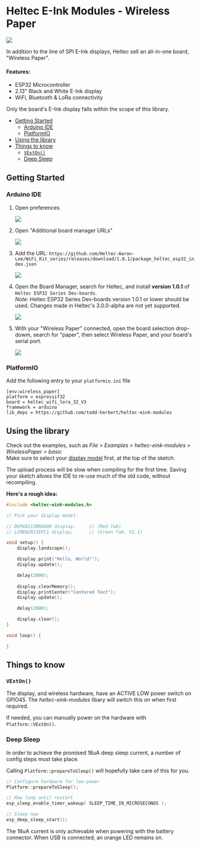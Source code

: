 # Heltec E-Ink Modules - Wireless Paper

![](promo.jpg)

In addition to the line of SPI E-Ink displays, Heltec sell an all-in-one board, "Wireless Paper".

#### Features:
  * ESP32 Microcontroller
  * 2.13" Black and White E-Ink display
  * WiFi, Bluetooth & LoRa connectivity

Only the board's E-Ink display falls within the scope of this library.

- [Getting Started](#getting-started)
  - [Arduino IDE](#arduino-ide)
  - [PlatformIO](#platformio)
- [Using the library](#using-the-library)
- [Things to know](#things-to-know)
  - [`VExtOn()`](#vexton)
  - [Deep Sleep](#deep-sleep)


## Getting Started

### Arduino IDE

1. Open preferences 

    ![](ArduinoIDE/prefs.jpg)

2. Open "Additional board manager URLs"

    ![](ArduinoIDE/urls1.jpg)

3. Add the URL: `https://github.com/Heltec-Aaron-Lee/WiFi_Kit_series/releases/download/1.0.1/package_heltec_esp32_index.json`

    ![](ArduinoIDE/urls2.jpg)

4. Open the Board Manager, search for Heltec, and install **version 1.0.1** of `Heltec ESP32 Series Dev-boards`. <br />
*Note:* Heltec ESP32 Series Dev-boards version 1.0.1 or lower should be used. Changes made in Heltec's 3.0.0-alpha are not yet supported.

    ![](ArduinoIDE/board_manager.jpg)

1. With your "Wireless Paper" connected, open the board selection drop-dowm, search for "paper", then select Wireless Paper, and your board's serial port.

    ![](ArduinoIDE/select_board.jpg)

### PlatformIO

Add the following entry to your `platformio.ini` file

```
[env:wireless_paper]
platform = espressif32
board = heltec_wifi_lora_32_V3
framework = arduino
lib_deps = https://github.com/todd-herbert/heltec-eink-modules
```

## Using the library

Check out the examples, such as *File > Examples > heltec-eink-modules > WirelessPaper > basic* <br />
Make sure to select your [display model](/docs/README.md#wireless-paper) first, at the top of the sketch.

The upload process will be slow when compiling for the first time. Saving your sketch allows the IDE to re-use much of the old code, without recompiling.

**Here's a rough idea:**
```cpp
#include <heltec-eink-modules.h>

// Pick your display model:

// DEPG0213BNS800 display;     // (Red Tab)
// LCMEN2R13EFC1 display;      // (Green Tab, V1.1)

void setup() {
    display.landscape();

    display.print("Hello, World!");
    display.update();

    delay(2000);
    
    display.clearMemory();
    display.printCenter("Centered Text");
    display.update();

    delay(2000);

    display.clear();
}

void loop() {

}
```

## Things to know

### `VExtOn()`
The display, and wireless hardware, have an ACTIVE LOW power switch on GPIO45. 
The *heltec-eink-modules* libary will switch this on when first required.

If needed, you can manually power on the hardware with `Platform::VExtOn()`.

### Deep Sleep
In order to achieve the promised 18uA deep sleep current, a number of config steps must take place.

Calling `Platform::prepareToSleep()` will hopefully take care of this for you.

```cpp
// Configure hardware for low-power
Platform::prepareToSleep();

// How long until restart
esp_sleep_enable_timer_wakeup( SLEEP_TIME_IN_MICROSECONDS );

// Sleep now
esp_deep_sleep_start();
```

The 18uA current is only achievable when powering with the battery connector. When USB is connected, an orange LED remains on.
